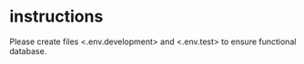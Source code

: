 # instructions

Please create files <.env.development> and <.env.test> to ensure functional database.